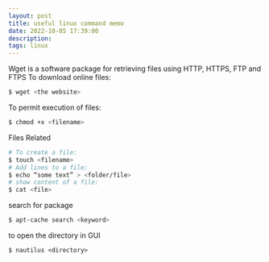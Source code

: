 ```yaml
---
layout: post
title: useful linux command memo
date: 2022-10-05 17:39:00
description: 
tags: linux
---
```


Wget is a software package for retrieving files using HTTP, HTTPS, FTP and FTPS
To download online files:
```bash
$ wget <the website>
```

To permit execution of files:
```bash
$ chmod +x <filename>
```

Files Related
```bash
# To create a file:
$ touch <filename>
# Add lines to a file:
$ echo “some text” > <folder/file>
# show content of a file:
$ cat <file>
```

search for package
```bash
$ apt-cache search <keyword>
```

to open the directory in GUI
```
$ nautilus <directory>
```




